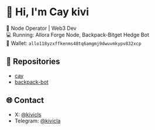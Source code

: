 # 👋 Hi, I'm Cay kivi

🧠 Node Operator | Web3 Dev  
💻 Running: Allora Forge Node, Backpack-Bitget Hedge Bot  
🔑 Wallet: `allo118yzxffkenms48tq6amgmj9dwuvmkypv832xcp`

## 🧰 Repositories
- [cay](https://github.com/kivica/cay)
- [backpack-bot](https://github.com/kivica/backpack-bot)

## 🌐 Contact
- X: [@kivicls](https://x.com/kivicls)
- Telegram: [@kivicla](https://t.me/kivicla)

